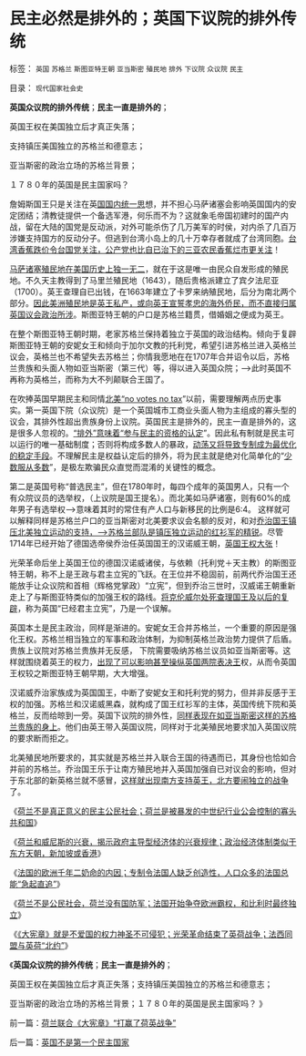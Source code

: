 # 民主必然是排外的；英国下议院的排外传统

标签： `英国` `苏格兰` `斯图亚特王朝` `亚当斯密` `殖民地` `排外` `下议院` `众议院` `民主` 

目录： `现代国家社会史`

**英国众议院的排外传统**；**民主一直是排外的**；

英国王权在美国独立后才真正失落；

支持镇压美国独立的苏格兰和德意志；

亚当斯密的政治立场的苏格兰背景；

１７８０年的英国是民主国家吗？

詹姆斯国王只是关注在英[国国内统一思](../../../2010/11/19/基督教罗马“统一思想”空前残酷，越来越残酷.md)想，并不担心马萨诸塞会影响英国国内的安定团结；清教徒提供一个备选军港，何乐而不为？这就象毛帝国初建时的国产内战，留在大陆的国党是反动派，对外可能杀伤了几万美军的时侯，对内杀了几百万涉嫌支持国方的反动分子。但逃到台湾小岛上的几十万幸存者就成了台湾同胞。[台湾香蕉跌价令台国党关注，公产党也比自已治下的三亚农民香蕉烂市更关注](../../../2010/12/1/发改委知错能改,抓流通降物价将劳而有过.md)！

[马萨诸塞殖民地在美国历史上独一无二](../../../2010/4/19/《五月花号公约》有什么先决条件.md)，就在于这是唯一由民众自发形成的殖民地。不久天主教得到了马里兰殖民地（1643），随后贵格派建立了宾夕法尼亚（1700）。英王查理自已出钱，在1663年建立了卡罗来纳殖民地，后分为南北两个部分。[因此美洲殖民地是英王私产，或向英王宣誓孝忠的海外侨民，而不直接归属英国议会政治所涉](../../../2011/5/9/有限的革命，有限的战争.md)。斯图亚特王朝的户口是苏格兰籍贯，借婚姻之便成为英王。

在整个斯图亚特王朝时期，老家苏格兰保持着独立于英国的政治结构。倾向于复辟斯图亚特王朝的安妮女王和倾向于加尔文教的托利党，希望引进苏格兰进入英格兰议会，英格兰也不希望失去苏格兰；你情我愿地在在1707年合并诏令以后，苏格兰贵族和头面人物如亚当斯密（第三代）等，得以进入英国众院；——>此时英国不再称为英格兰，而称为大不列颠联合王国了。

在吹捧英国早期民主和同情[北美“no votes no
tax](../../../2008/3/22/《爱国者》后谈北美独立战争的政治经济外交军事史.md)”以前，需要理解两点历史事实。第一英国下院（众议院）是一个英国城市工商业头面人物为主组成的寡头型的议会，其排外性超出贵族身份上议院。英国民主是排外的，民主一直是排外的，这是很多人忽视的。[“排外”意味着“参与民主的资格的认定](../../../2009/9/1/为什么地方财政社会保障排外是理所当然的.md)”。因此私有制就是民主可以运行的唯一基础制度；否则将构成多数人的暴政，[动荡又将导致专制成为最优化的稳定手段](../../../2011/7/20/多数人暴政会自然转变为专制.md)。不理解民主是权益认定后的排外，将为民主就是绝对化简单化的“[少数服从多数](../../../2010/3/17/征服“最理性的德意志民族”的魔鬼三招！.md)”，是极左欺骗民众直觉而混淆的关键性的概念。

第二是英国号称“普选民主”，但在1780年时，每四个成年的英国男人，只有一个有众院议员的选举权，（上议院是国王提名）。而北美如马萨诸塞，则有60%的成年男子有选举权——>意味着其时的常住有产人口与新移民的比例是6:4。
这样就可以解释同样是苏格兰户口的亚当斯密对北美要求议会名额的反对，和对[乔治国王镇压北美独立运动的支持，——>苏格兰部队是镇压独立运动的红衫军的精锐](../../../2011/5/8/北美独立战争英国真的万恶不赦吗？.md)。尽管1714年已经开始了德国选帝侯乔治任英国国王的汉诺威王朝，[英国王权大张](../../../2011/3/15/美国的农民工和户籍制度和印第安人.md)！

光荣革命后坐上英国王位的德国汉诺威诸侯，与依赖（托利党＋天主教）的斯图亚特王朝，称不上是王政与君主立宪的飞跃。在王位并不稳固前，前两代乔治国王还能放手让众议院和首相（辉格党掌政）“立宪”，但到乔治三世时，汉威诺王朝重新走上了与斯图亚特类似的加强王权的路线。[将克伦威尔处死查理国王及以后的复辟](../../../2011/3/10/克伦威尔，国王和民粹王.md)，称为英国“已经君主立宪”，乃是一个误解。

英国本土是民主政治，同样是渐进的。安妮女王合并苏格兰，一个重要的原因是强化王权。苏格兰相当独立的军事和政治体制，为抑制英格兰政治势力提供了后盾。贵族上议院对苏格兰贵族并无反感，
下院需要吸纳苏格兰议员如亚当斯密等。这样就围绕着英王的权力，[出现了可以影响甚至操纵英国两院表决王](../../../2010/9/27/罗马元老院的缺陷；三权分立不民主；现代国会；.md)权，从而令英国王权较之斯图亚特王朝早期，大大增强。

汉诺威乔治家族成为英国国王，中断了安妮女王和托利党的努力，但并非反感于王权的加强。苏格兰和汉诺威黑森，就构成了国王红衫军的主体，英国传统下院和英格兰，反而给晾到一旁。英国下议院的排外性，[同样表现在如亚当斯密这样的苏格兰贵族的身上](../../../2009/11/6/斯密的《道德情操论》和君权贵族的道德情操.md)。他们由英王带入英国议院，同样对于北美殖民地要求加入英国议院的要求断而拒之。

北美殖民地所要求的，其实就是苏格兰并入联合王国的待遇而已，其身份也恰如合并前的苏格兰。乔治国王乐于让南方殖民地并入英国加强自已对议会的影响，但对于东北部的新英格兰就不感冒，[这样就出现南方支持英王，北方要闹独立的战争](../../../2011/5/8/北美独立战争简析《爱国者》真假情节.md)了。

《[荷兰不是真正意义的民主公民社会；荷兰是被暴发的中世纪行业公会控制的寡头共和国](../../../2011/8/19/荷兰不是真正意义的民主公民社会.md)》

《[荷兰和威尼斯的兴衰，揭示政府主导型经济体的兴衰规律；政治经济体制类似于东方天朝，新加坡或香港](../../../2011/8/19/“成也行会，败也行会”的荷兰和威尼斯.md)》

《[法国的欧洲千年二奶命的内因；专制令法国人缺乏创造性，人口众多的法国总能“急起直追”](../../../2011/8/20/法国的欧洲千年二奶命.md)》

《[荷兰不是公民社会，荷兰没有国防军；法国开始争夺欧洲霸权，和比利时最终独立](../../../2011/8/20/三败俱伤的（法）英荷战争.md)》

《[《大宪章》就是不爱国的权力神圣不可侵犯；光荣革命结束了英荷战争；法西同盟与英荷“北约”](../../../2011/8/20/荷兰联合《大宪章》“打赢了荷英战争”.md)》

《**英国众议院的排外传统**；**民主一直是排外的**；

英国王权在美国独立后才真正失落；支持镇压美国独立的苏格兰和德意志；

亚当斯密的政治立场的苏格兰背景；１７８０年的英国是民主国家吗？ 》



前一篇：[荷兰联合《大宪章》“打赢了荷英战争”](../../../2011/8/20/荷兰联合《大宪章》“打赢了荷英战争”.md)

后一篇：[英国不是第一个民主国家](../../../2011/8/21/英国不是第一个民主国家.md)